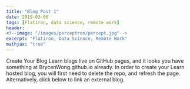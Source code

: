 ```yaml
---
title: "Blog Post 1"
date: 2019-03-06
tags: [Flatiron, data science, remote work]
header:
<!--image: "/images/perceptron/percept.jpg"-->
excerpt: "Flatiron, Data Science, Remote Work"
mathjax: "true"
---
```


Create Your Blog
Learn blogs live on GitHub pages, and it looks you have something at BrycenWong.github.io already.
In order to create your Learn hosted blog, you will first need to delete the repo, and refresh the page.
Alternatively, click below to link an external blog.